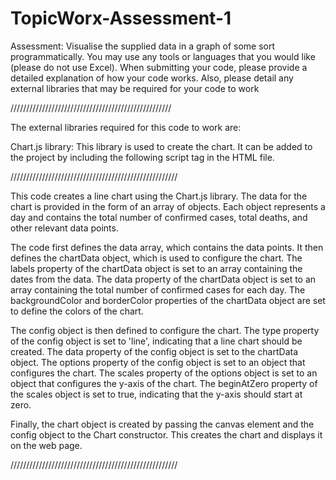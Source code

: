# TopicWorx-Assessment-1
Assessment:  Visualise the supplied data in a graph of some sort programmatically. 
You may use any tools or languages that you would like (please do not use Excel). 
When submitting your code, please provide a detailed explanation of how your code works. 
Also, please detail any external libraries that may be required for your code to work

///////////////////////////////////////////////////

The external libraries required for this code to work are:

Chart.js library: This library is used to create the chart. It can be added to the project by including the following script tag in the HTML file.

<script src="https://cdn.jsdelivr.net/npm/chart.js"></script>

/////////////////////////////////////////////////////

This code creates a line chart using the Chart.js library. The data for the chart is provided in the form of an array of objects. Each object represents a day and contains the total number of confirmed cases, total deaths, and other relevant data points.

The code first defines the data array, which contains the data points. It then defines the chartData object, which is used to configure the chart. The labels property of the chartData object is set to an array containing the dates from the data. The data property of the chartData object is set to an array containing the total number of confirmed cases for each day. The backgroundColor and borderColor properties of the chartData object are set to define the colors of the chart.

The config object is then defined to configure the chart. The type property of the config object is set to 'line', indicating that a line chart should be created. The data property of the config object is set to the chartData object. The options property of the config object is set to an object that configures the chart. The scales property of the options object is set to an object that configures the y-axis of the chart. The beginAtZero property of the scales object is set to true, indicating that the y-axis should start at zero.

Finally, the chart object is created by passing the canvas element and the config object to the Chart constructor. This creates the chart and displays it on the web page.

/////////////////////////////////////////////////////
